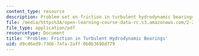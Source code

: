 ```yaml
---
content_type: resource
description: Problem set on friction in turbulent hydrodynamic bearings.
file: /media/https%3A/open-learning-course-data-rc.s3.amazonaws.com/2-27-turbulent-flow-and-transport-spring-2002/d9cd6ed973667afa2aff0b8b3690d779_Prob5_2.pdf
file_type: application/pdf
resourcetype: Document
title: 'Problem: Friction in Turbulent Hydrodynamic Bearings'
uid: d9cd6ed9-7366-7afa-2aff-0b8b3690d779
---
```

